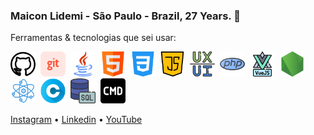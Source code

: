 ### Maicon Lidemi - São Paulo - Brazil, 27 Years. 🌟 

Ferramentas & tecnologias que sei usar:

<div>
 <img src="https://github.com/annderlau/1_All_Icons/blob/main/01_Github/Github_Logo_Black/Github_Logo_2.png" title="Github" alt="Github" width="40" height="40"/>&nbsp;
  <img src="https://github.com/annderlau/1_All_Icons/blob/main/06_Icons_Dev/git/git.png" title="git" alt="git" width="40" height="40"/>&nbsp;
 <img src="https://github.com/annderlau/1_All_Icons/blob/main/06_Icons_Dev/Java/java.png" title="Java" alt="Java" width="40" height="40"/>&nbsp;
 <img src="https://github.com/annderlau/1_All_Icons/blob/main/06_Icons_Dev/html/html.png" title="Html5" alt="Html5" width="40" height="40"/>&nbsp;
 <img src="https://github.com/annderlau/1_All_Icons/blob/main/06_Icons_Dev/css/css-3.png" title="css3" alt="css3" width="40" height="40"/>&nbsp;
 <img src="https://github.com/annderlau/1_All_Icons/blob/main/06_Icons_Dev/javascript/java-script.png" title="javascript" alt="javascript" width="40" height="40"/>&nbsp;
  <img src="https://github.com/annderlau/1_All_Icons/blob/main/06_Icons_Dev/ux_ui/ux.png" title="ux/ui" alt="uxui" width="40" height="40"/>&nbsp;
 <img src="https://github.com/annderlau/1_All_Icons/blob/main/06_Icons_Dev/php/php.png" title="php" alt="php" width="40" height="40"/>&nbsp;
 <img src="https://github.com/annderlau/1_All_Icons/blob/main/06_Icons_Dev/vue/brands.png" title="Vue.js" alt="Vue.js" width="40" height="40"/>&nbsp;
 <img src="https://github.com/annderlau/1_All_Icons/blob/main/06_Icons_Dev/node/node-js.png" title="node.js" alt="node.js" width="40" height="40"/>&nbsp;
 <img src="https://github.com/annderlau/1_All_Icons/blob/main/06_Icons_Dev/react/atom.png" title="react" alt="react" width="40" height="40"/>&nbsp;
 <img src="https://github.com/annderlau/1_All_Icons/blob/main/06_Icons_Dev/c/letter-c.png" title="c" alt="c" width="40" height="40"/>&nbsp;
 <img src="https://github.com/annderlau/1_All_Icons/blob/main/06_Icons_Dev/sql/sql-server.png" title="sql" alt="sql" width="40" height="40"/>&nbsp; 
 <img src="https://github.com/annderlau/1_All_Icons/blob/main/06_Icons_Dev/cmd/command.png" title="CMD" alt="CMD" width="40" height="40"/>&nbsp;
 <!-- <img src="" title="" alt="" width="40" height="40"/>&nbsp; -->
 <p>
</div>
 
 
 [Instagram](https://www.instagram.com/annderlau/) • [Linkedin](https://www.linkedin.com/in/maiconlidemi/) • [YouTube](https://www.youtube.com/channel/UCASWdZVjjDwVDtTXFna1HXg) 




